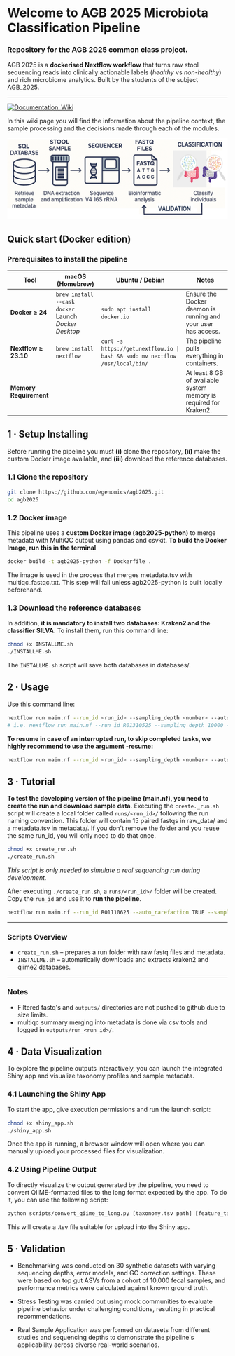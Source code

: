 # Welcome to **AGB 2025 Microbiota Classification Pipeline**

### Repository for the AGB 2025 common class project.
AGB 2025 is a **dockerised Nextflow workflow** that turns raw stool sequencing reads into clinically actionable labels (*healthy* vs *non-healthy*) and rich microbiome analytics. Built by the students of the subject AGB_2025. 

---

[![Documentation  Wiki](https://img.shields.io/static/v1?label=Documentation&message=Wiki&labelColor=black&color=blue&logo=github&logoColor=white)](https://github.com/egenomics/agb2025/wiki)

In this wiki page you will find the information about the pipeline context, the sample processing and the decisions made through each of the modules.

![IMG1.png](https://github.com/egenomics/agb2025/blob/main/img/IMG1.png)
## Quick start (Docker edition)

### Prerequisites to install the pipeline

| Tool                   | macOS (Homebrew)                                                            | Ubuntu / Debian                                                           | Notes                                                         |
|------------------------|-----------------------------------------------------------------------------|---------------------------------------------------------------------------|---------------------------------------------------------------|
| **Docker ≥ 24**        | `brew install --cask docker`<br/>Launch *Docker Desktop*                     | `sudo apt install docker.io`                                              | Ensure the Docker daemon is running and your user has access. |
| **Nextflow ≥ 23.10**   | `brew install nextflow`                                                     | `curl -s https://get.nextflow.io \| bash && sudo mv nextflow /usr/local/bin/` | The pipeline pulls everything in containers.                |
| **Memory Requirement** |                                                                             |                                                                           | At least 8 GB of available system memory is required for Kraken2. |

## 1 · Setup Installing

Before running the pipeline you must **(i)** clone the repository, **(ii)** make the custom Docker image available, and **(iii)** download the reference databases. 

### 1.1 Clone the repository
```bash
git clone https://github.com/egenomics/agb2025.git
cd agb2025 
```
### 1.2 Docker image
This pipeline uses a **custom Docker image (agb2025-python)** to merge metadata with MultiQC output using pandas and csvkit. **To build the Docker Image, run this in the terminal**

```bash
docker build -t agb2025-python -f Dockerfile .
```

The image is used in the process that merges metadata.tsv with multiqc_fastqc.txt. This step will fail unless agb2025-python is built locally beforehand.

### 1.3 Download the reference databases
In addition, **it is mandatory to install two databases: Kraken2 and the classifier SILVA**. To install them, run this command line:

```bash
chmod +x INSTALLME.sh
./INSTALLME.sh
```

The `INSTALLME.sh` script will save both databases in databases/.

## 2 · Usage

Use this command line:

```bash
nextflow run main.nf --run_id <run_id> --sampling_depth <number> --auto_rarefaction TRUE -profile docker
# i.e. nextflow run main.nf --run_id R01310525 --sampling_depth 10000 --auto_rarefaction TRUE -profile docker
```

**To resume in case of an interrupted run, to skip completed tasks, we highly recommend to use the argument -resume:**

```bash
nextflow run main.nf --run_id <run_id> --sampling_depth <number> --auto_rarefaction TRUE -profile docker -resume
```

## 3 · Tutorial

**To test the developing version of the pipeline (main.nf), you need to create the run and download sample data**. Executing the `create._run.sh` script will create a local folder called `runs/<run_id>/` following the run naming convention. This folder will contain 15 paired fastqs in raw_data/ and a metadata.tsv in metadata/. If you don't remove the folder and you reuse the same run_id, you will only need to do that once.

```bash
chmod +x create_run.sh
./create_run.sh
```

*This script is only needed to simulate a real sequencing run during development.*

After executing `./create_run.sh`, a `runs/<run_id>/` folder will be created. Copy the `run_id` and use it to **run the pipeline**.

```bash
nextflow run main.nf --run_id R01110625 --auto_rarefaction TRUE --sampling_depth 10000 -profile docker -resume
```


---

### Scripts Overview
- `create_run.sh` – prepares a run folder with raw fastq files and metadata.
- `INSTALLME.sh` – automatically downloads and extracts kraken2 and qiime2 databases.


---

### Notes

- Filtered fastq's and `outputs/` directories are not pushed to github due to size limits.
- multiqc summary merging into metadata is done via csv tools and logged in `outputs/run_<run_id>/`.

## 4 · Data Visualization

To explore the pipeline outputs interactively, you can launch the integrated Shiny app and visualize taxonomy profiles and sample metadata.

### 4.1 Launching the Shiny App

To start the app, give execution permissions and run the launch script:

```bash
chmod +x shiny_app.sh
./shiny_app.sh
```
Once the app is running, a browser window will open where you can manually upload your processed files for visualization.

### 4.2 Using Pipeline Output

To directly visualize the output generated by the pipeline, you need to convert QIIME-formatted files to the long format expected by the app. To do it, you can use the following script:

```bash
python scripts/convert_qiime_to_long.py [taxonomy.tsv path] [feature_table.tsv path] [output_file path]
```
This will create a .tsv file suitable for upload into the Shiny app.

## 5 · Validation

- Benchmarking was conducted on 30 synthetic datasets with varying sequencing depths, error models, and GC correction settings. These were based on top gut ASVs from a cohort of 10,000 fecal samples, and performance metrics were calculated against known ground truth.

- Stress Testing was carried out using mock communities to evaluate pipeline behavior under challenging conditions, resulting in practical recommendations.

- Real Sample Application was performed on datasets from different studies and sequencing depths to demonstrate the pipeline's applicability across diverse real-world scenarios.



